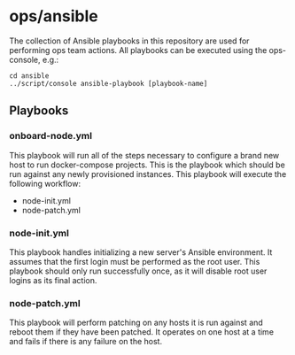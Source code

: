 # ops/ansible

The collection of Ansible playbooks in this repository
are used for performing ops team actions. All playbooks
can be executed using the ops-console, e.g.:

```
cd ansible
../script/console ansible-playbook [playbook-name]
```

## Playbooks

### onboard-node.yml

This playbook will run all of the steps necessary to configure a
brand new host to run docker-compose projects. This is the playbook 
which should be run against any newly provisioned instances.
This playbook will execute the following workflow:

- node-init.yml
- node-patch.yml

### node-init.yml

This playbook handles initializing a new server's Ansible environment.
It assumes that the first login must be performed as the root user.
This playbook should only run successfully once, as it will disable
root user logins as its final action.

### node-patch.yml

This playbook will perform patching on any hosts it is run against
and reboot them if they have been patched. It operates on one host
at a time and fails if there is any failure on the host.
